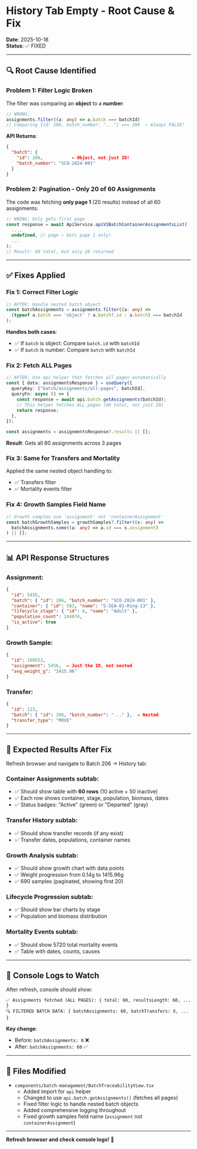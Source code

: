 # History Tab Empty - Root Cause & Fix

**Date**: 2025-10-18  
**Status**: ✅ FIXED

---

## 🔍 **Root Cause Identified**

### **Problem 1: Filter Logic Broken**
The filter was comparing an **object** to a **number**:

```typescript
// WRONG:
assignments.filter((a: any) => a.batch === batchId)
// Comparing {id: 206, batch_number: "..."} === 206  ← Always FALSE!
```

**API Returns**:
```json
{
  "batch": {
    "id": 206,           ← Object, not just ID!
    "batch_number": "SCO-2024-001"
  }
}
```

### **Problem 2: Pagination - Only 20 of 60 Assignments**
The code was fetching **only page 1** (20 results) instead of all 60 assignments:

```typescript
// WRONG: Only gets first page
const response = await ApiService.apiV1BatchContainerAssignmentsList(
  ...,
  undefined, // page ← Gets page 1 only!
  ...
);
// Result: 60 total, but only 20 returned
```

---

## ✅ **Fixes Applied**

### **Fix 1: Correct Filter Logic**
```typescript
// AFTER: Handle nested batch object
const batchAssignments = assignments.filter((a: any) => 
  (typeof a.batch === 'object' ? a.batch?.id : a.batch) === batchId
);
```

**Handles both cases**:
- ✅ If `batch` is object: Compare `batch.id` with `batchId`
- ✅ If `batch` is number: Compare `batch` with `batchId`

### **Fix 2: Fetch ALL Pages**
```typescript
// AFTER: Use api helper that fetches all pages automatically
const { data: assignmentsResponse } = useQuery({
  queryKey: ["batch/assignments/all-pages", batchId],
  queryFn: async () => {
    const response = await api.batch.getAssignments(batchId);
    // This helper fetches ALL pages (60 total, not just 20)
    return response;
  },
});

const assignments = assignmentsResponse?.results || [];
```

**Result**: Gets all 60 assignments across 3 pages

### **Fix 3: Same for Transfers and Mortality**
Applied the same nested object handling to:
- ✅ Transfers filter
- ✅ Mortality events filter

### **Fix 4: Growth Samples Field Name**
```typescript
// Growth samples use 'assignment' not 'containerAssignment'
const batchGrowthSamples = growthSamples?.filter((s: any) => 
  batchAssignments.some((a: any) => a.id === s.assignment)
) || [];
```

---

## 📊 **API Response Structures**

### **Assignment**:
```json
{
  "id": 5456,
  "batch": { "id": 206, "batch_number": "SCO-2024-001" },
  "container": { "id": 583, "name": "S-SEA-01-Ring-13" },
  "lifecycle_stage": { "id": 6, "name": "Adult" },
  "population_count": 244074,
  "is_active": true
}
```

### **Growth Sample**:
```json
{
  "id": 100553,
  "assignment": 5456,  ← Just the ID, not nested
  "avg_weight_g": "1415.96"
}
```

### **Transfer**:
```json
{
  "id": 123,
  "batch": { "id": 206, "batch_number": "..." },  ← Nested
  "transfer_type": "MOVE"
}
```

---

## 🧪 **Expected Results After Fix**

Refresh browser and navigate to Batch 206 → History tab:

### **Container Assignments subtab**:
- ✅ Should show table with **60 rows** (10 active + 50 inactive)
- ✅ Each row shows container, stage, population, biomass, dates
- ✅ Status badges: "Active" (green) or "Departed" (gray)

### **Transfer History subtab**:
- ✅ Should show transfer records (if any exist)
- ✅ Transfer dates, populations, container names

### **Growth Analysis subtab**:
- ✅ Should show growth chart with data points
- ✅ Weight progression from 0.14g to 1415.96g
- ✅ 690 samples (paginated, showing first 20)

### **Lifecycle Progression subtab**:
- ✅ Should show bar charts by stage
- ✅ Population and biomass distribution

### **Mortality Events subtab**:
- ✅ Should show 5720 total mortality events
- ✅ Table with dates, counts, causes

---

## 📝 **Console Logs to Watch**

After refresh, console should show:
```
✅ Assignments fetched (ALL PAGES): { total: 60, resultsLength: 60, ... }
🔍 FILTERED BATCH DATA: { batchAssignments: 60, batchTransfers: X, ... }
```

**Key change**: 
- Before: `batchAssignments: 0` ❌
- After: `batchAssignments: 60` ✅

---

## 🎯 **Files Modified**

- `components/batch-management/BatchTraceabilityView.tsx`
  - Added import for `api` helper
  - Changed to use `api.batch.getAssignments()` (fetches all pages)
  - Fixed filter logic to handle nested batch objects
  - Added comprehensive logging throughout
  - Fixed growth samples field name (`assignment` not `containerAssignment`)

---

**Refresh browser and check console logs!** 🚀




